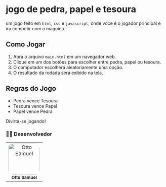  <h1>jogo de pedra, papel e tesoura</h1>

 um jogo feito em `html`, `css` e `javascript`, onde voce é o jogador principal e ira competir com a maquina.
 
 ## Como Jogar

1. Abra o arquivo `main.html` em um navegador web.
2. Clique em um dos botões para escolher entre pedra, papel ou tesoura.
3. O computador escolherá aleatoriamente uma opção.
4. O resultado da rodada será exibido na tela.

## Regras do Jogo

- Pedra vence Tesoura
- Tesoura vence Papel
- Papel vence Pedra

Divirta-se jogando!

### 👨‍💻 Desenvolvedor

<table>
  <tr>
     <td align="center">
       <a href="https://github.com/Otto-Samuel">
         <img src="https://avatars.githubusercontent.com/u/162514493?v=4" style="border-radius: 15px" width="100px;" alt="Otto Samuel"/>
         <br />
         <sub><b>Otto Samuel</b></sub>
       </a>
     </td>
  </tr>
</table>
